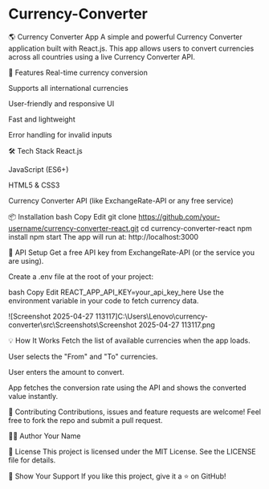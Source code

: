 # Currency-Converter
🌎 Currency Converter App
A simple and powerful Currency Converter application built with React.js.
This app allows users to convert currencies across all countries using a live Currency Converter API.

🚀 Features
Real-time currency conversion

Supports all international currencies

User-friendly and responsive UI

Fast and lightweight

Error handling for invalid inputs

🛠️ Tech Stack
React.js

JavaScript (ES6+)

HTML5 & CSS3

Currency Converter API (like ExchangeRate-API or any free service)

📦 Installation
bash
Copy
Edit
git clone https://github.com/your-username/currency-converter-react.git
cd currency-converter-react
npm install
npm start
The app will run at: http://localhost:3000

🔑 API Setup
Get a free API key from ExchangeRate-API (or the service you are using).

Create a .env file at the root of your project:

bash
Copy
Edit
REACT_APP_API_KEY=your_api_key_here
Use the environment variable in your code to fetch currency data.

![Screenshot 2025-04-27 113117]C:\Users\Lenovo\currency-converter\src\Screenshots\Screenshot 2025-04-27 113117.png

💡 How It Works
Fetch the list of available currencies when the app loads.

User selects the "From" and "To" currencies.

User enters the amount to convert.

App fetches the conversion rate using the API and shows the converted value instantly.

🤝 Contributing
Contributions, issues and feature requests are welcome!
Feel free to fork the repo and submit a pull request.

🧑‍💻 Author
Your Name

📄 License
This project is licensed under the MIT License.
See the LICENSE file for details.

🌟 Show Your Support
If you like this project, give it a ⭐️ on GitHub!
